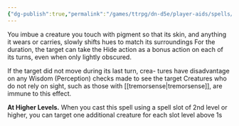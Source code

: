 ```yaml
---
{"dg-publish":true,"permalink":"/games/ttrpg/dn-d5e/player-aids/spells/level-1/chameleon-skin/","tags":["ttrpg/dnd/5e","spell","biomancy","concentration","verbal","somatic","material"],"noteIcon":""}
---
```



You imbue a creature you touch with pigment so that its skin, and anything it wears or carries, slowly shifts hues to match its surroundings For the duration, the target can take the Hide action as a bonus action on each of its turns, even when only lightly obscured.

If  the target did not move during its last turn, crea- tures have disadvantage on any Wisdom (Perception) checks made to see the target Creatures who do not rely on sight,  such as those with [[tremorsense\|tremorsense]], are immune to this effect.

**At Higher Levels.** When you cast this spell using a spell slot of 2nd level or higher, you can target one additional creature for each slot level above 1s